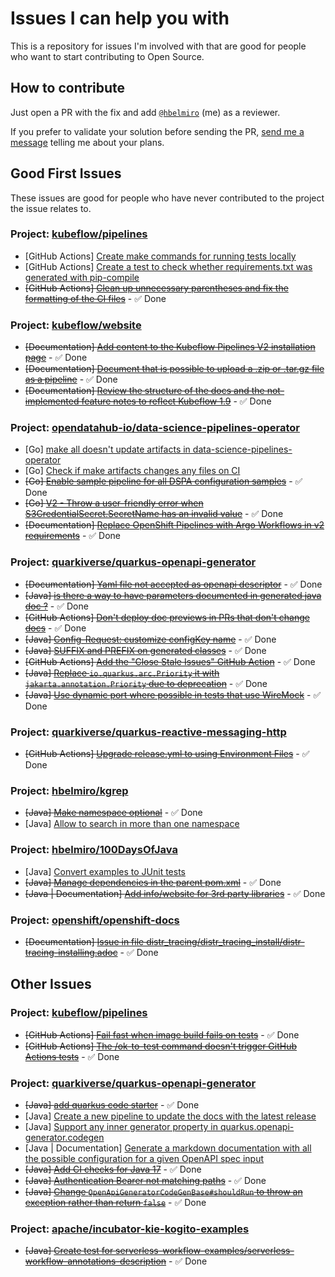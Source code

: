 # Issues I can help you with

This is a repository for issues I'm involved with that are good for people who want to start contributing to Open Source.

## How to contribute

Just open a PR with the fix and add [`@hbelmiro`](https://github.com/hbelmiro) (me) as a reviewer.

If you prefer to validate your solution before sending the PR, [send me a message](https://thegreatapi.com/social-media/) telling me about your plans.

## Good First Issues

These issues are good for people who have never contributed to the project the issue relates to.

### Project: [kubeflow/pipelines](https://github.com/kubeflow/pipelines)

* [GitHub Actions] [Create make commands for running tests locally](https://github.com/kubeflow/pipelines/issues/11494)
* [GitHub Actions] [Create a test to check whether requirements.txt was generated with pip-compile](https://github.com/kubeflow/pipelines/issues/11495)
* ~~[GitHub Actions] [Clean up unnecessary parentheses and fix the formatting of the CI files](https://github.com/kubeflow/pipelines/issues/11923#issuecomment-2898830305)~~ - ✅ Done

### Project: [kubeflow/website](https://github.com/kubeflow/website)

* ~~[Documentation] [Add content to the Kubeflow Pipelines V2 installation page](https://github.com/kubeflow/website/issues/3714)~~ - ✅ Done
* ~~[Documentation] [Document that is possible to upload a .zip or .tar.gz file as a pipeline](https://github.com/kubeflow/website/issues/3715)~~ - ✅ Done
* ~~[Documentation] [Review the structure of the docs and the not-implemented feature notes to reflect Kubeflow 1.9](https://github.com/kubeflow/website/issues/3716)~~ - ✅ Done

### Project: [opendatahub-io/data-science-pipelines-operator](https://github.com/opendatahub-io/data-science-pipelines-operator)

* [Go] [make all doesn't update artifacts in data-science-pipelines-operator](https://issues.redhat.com/browse/RHOAIENG-4270)
* [Go] [Check if make artifacts changes any files on CI](https://issues.redhat.com/browse/RHOAIENG-5485)
* ~~[Go] [Enable sample pipeline for all DSPA configuration samples](https://issues.redhat.com/browse/RHOAIENG-6580)~~ - ✅ Done
* ~~[Go] [V2 - Throw a user-friendly error when S3CredentialSecret.SecretName has an invalid value](https://issues.redhat.com/browse/RHOAIENG-1719)~~ - ✅ Done
* ~~[Documentation] [Replace OpenShift Pipelines with Argo Workflows in v2 requirements](https://github.com/opendatahub-io/data-science-pipelines-operator/issues/522)~~ - ✅ Done

### Project: [quarkiverse/quarkus-openapi-generator](https://github.com/quarkiverse/quarkus-openapi-generator)

* ~~[Documentation] [Yaml file not accepted as openapi descriptor](https://github.com/quarkiverse/quarkus-openapi-generator/issues/693)~~ - ✅ Done
* ~~[Java] [is there a way to have parameters documented in generated java doc ?](https://github.com/quarkiverse/quarkus-openapi-generator/issues/550)~~ - ✅ Done
* ~~[GitHub Actions] [Don't deploy doc previews in PRs that don't change docs](https://github.com/quarkiverse/quarkus-openapi-generator/issues/603)~~ - ✅ Done
* ~~[Java] [Config-Request: customize configKey name](https://github.com/quarkiverse/quarkus-openapi-generator/issues/363)~~ - ✅ Done
* ~~[Java] [SUFFIX and PREFIX on generated classes](https://github.com/quarkiverse/quarkus-openapi-generator/issues/471)~~ - ✅ Done
* ~~[GitHub Actions] [Add the "Close Stale Issues" GitHub Action](https://github.com/quarkiverse/quarkus-openapi-generator/issues/390)~~ - ✅ Done
* ~~[Java] [Replace `io.quarkus.arc.Priority` it with `jakarta.annotation.Priority` due to deprecation](https://github.com/quarkiverse/quarkus-openapi-generator/issues/272)~~ - ✅ Done
* ~~[Java] [Use dynamic port where possible in tests that use WireMock](https://github.com/quarkiverse/quarkus-openapi-generator/issues/180)~~ - ✅ Done

### Project: [quarkiverse/quarkus-reactive-messaging-http](https://github.com/quarkiverse/quarkus-reactive-messaging-http)

* ~~[GitHub Actions] [Upgrade release.yml to using Environment Files](https://github.com/quarkiverse/quarkus-reactive-messaging-http/issues/180)~~ - ✅ Done

### Project: [hbelmiro/kgrep](https://github.com/hbelmiro/kgrep)

* ~~[Java] [Make namespace optional](https://github.com/hbelmiro/kgrep/issues/57)~~ - ✅ Done
* [Java] [Allow to search in more than one namespace](https://github.com/hbelmiro/kgrep/issues/18)

### Project: [hbelmiro/100DaysOfJava](https://github.com/hbelmiro/100DaysOfJava)

* [Java] [Convert examples to JUnit tests](https://github.com/hbelmiro/100DaysOfJava/issues/6)
* ~~[Java] [Manage dependencies in the parent pom.xml](https://github.com/hbelmiro/100DaysOfJava/issues/11)~~ - ✅ Done
* ~~[Java | Documentation] [Add info/website for 3rd party libraries](https://github.com/hbelmiro/100DaysOfJava/issues/2)~~ - ✅ Done

### Project: [openshift/openshift-docs](https://github.com/openshift/openshift-docs)

* ~~[Documentation] [Issue in file distr_tracing/distr_tracing_install/distr-tracing-installing.adoc](https://github.com/openshift/openshift-docs/issues/53021)~~ - ✅ Done

## Other Issues

### Project: [kubeflow/pipelines](https://github.com/kubeflow/pipelines)

* ~~[GitHub Actions] [Fail fast when image build fails on tests](https://github.com/kubeflow/pipelines/issues/11102)~~ - ✅ Done
* ~~[GitHub Actions] [The /ok-to-test command doesn't trigger GitHub Actions tests](https://github.com/kubeflow/pipelines/issues/10981)~~ - ✅ Done

### Project: [quarkiverse/quarkus-openapi-generator](https://github.com/quarkiverse/quarkus-openapi-generator) 

* ~~[Java] [add quarkus code starter](https://github.com/quarkiverse/quarkus-openapi-generator/issues/542)~~ - ✅ Done
* [Java] [Create a new pipeline to update the docs with the latest release](https://github.com/quarkiverse/quarkus-openapi-generator/issues/540)
* [Java] [Support any inner generator property in quarkus.openapi-generator.codegen](https://github.com/quarkiverse/quarkus-openapi-generator/issues/124)
* [Java | Documentation] [Generate a markdown documentation with all the possible configuration for a given OpenAPI spec input](https://github.com/quarkiverse/quarkus-openapi-generator/issues/57)
* ~~[Java] [Add CI checks for Java 17](https://github.com/quarkiverse/quarkus-openapi-generator/issues/312)~~ - ✅ Done
* ~~[Java] [Authentication Bearer not matching paths](https://github.com/quarkiverse/quarkus-openapi-generator/issues/304)~~ - ✅ Done
* ~~[Java] [Change `OpenApiGeneratorCodeGenBase#shouldRun` to throw an exception rather than return `false`](https://github.com/quarkiverse/quarkus-openapi-generator/issues/192)~~ - ✅ Done

### Project: [apache/incubator-kie-kogito-examples](https://github.com/apache/incubator-kie-kogito-examples)

* ~~[Java] [Create test for serverless-workflow-examples/serverless-workflow-annotations-description](https://issues.redhat.com/browse/KOGITO-9032)~~ - ✅ Done

